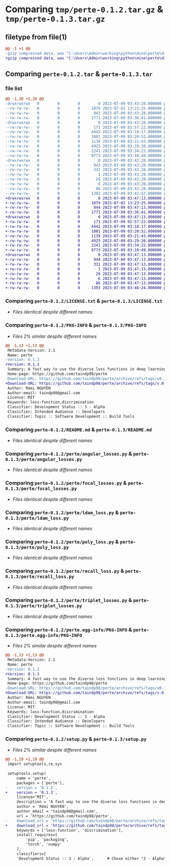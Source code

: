# Comparing `tmp/perte-0.1.2.tar.gz` & `tmp/perte-0.1.3.tar.gz`

## filetype from file(1)

```diff
@@ -1 +1 @@
-gzip compressed data, was "C:\Users\Admin\working\python\mine\perte\dist\.tmp-ld4va5q5\perte-0.1.2.tar", last modified: Sun Jul  9 03:43:28 2023, max compression
+gzip compressed data, was "C:\Users\Admin\working\python\mine\perte\dist\.tmp-nx18wf53\perte-0.1.3.tar", last modified: Sun Jul  9 03:47:13 2023, max compression
```

## Comparing `perte-0.1.2.tar` & `perte-0.1.3.tar`

### file list

```diff
@@ -1,20 +1,20 @@
-drwxrwxrwx   0        0        0        0 2023-07-09 03:43:28.000000 perte-0.1.2/
--rw-rw-rw-   0        0        0     1079 2023-07-02 13:23:25.000000 perte-0.1.2/LICENSE.txt
--rw-rw-rw-   0        0        0      943 2023-07-09 03:43:28.000000 perte-0.1.2/PKG-INFO
--rw-rw-rw-   0        0        0     1771 2023-07-09 03:36:41.000000 perte-0.1.2/README.md
-drwxrwxrwx   0        0        0        0 2023-07-09 03:43:28.000000 perte-0.1.2/perte/
--rw-rw-rw-   0        0        0      171 2023-07-09 02:57:22.000000 perte-0.1.2/perte/__init__.py
--rw-rw-rw-   0        0        0     4442 2023-07-09 03:18:17.000000 perte-0.1.2/perte/angular_losses.py
--rw-rw-rw-   0        0        0     1801 2023-07-09 03:20:52.000000 perte-0.1.2/perte/focal_losses.py
--rw-rw-rw-   0        0        0     1139 2023-07-09 03:21:43.000000 perte-0.1.2/perte/ldam_loss.py
--rw-rw-rw-   0        0        0     4925 2023-07-09 03:29:20.000000 perte-0.1.2/perte/poly_loss.py
--rw-rw-rw-   0        0        0     2241 2023-07-09 03:34:22.000000 perte-0.1.2/perte/recall_loss.py
--rw-rw-rw-   0        0        0     9773 2023-07-09 03:10:49.000000 perte-0.1.2/perte/triplet_losses.py
-drwxrwxrwx   0        0        0        0 2023-07-09 03:43:28.000000 perte-0.1.2/perte.egg-info/
--rw-rw-rw-   0        0        0      943 2023-07-09 03:43:28.000000 perte-0.1.2/perte.egg-info/PKG-INFO
--rw-rw-rw-   0        0        0      331 2023-07-09 03:43:28.000000 perte-0.1.2/perte.egg-info/SOURCES.txt
--rw-rw-rw-   0        0        0        1 2023-07-09 03:43:28.000000 perte-0.1.2/perte.egg-info/dependency_links.txt
--rw-rw-rw-   0        0        0       26 2023-07-09 03:43:28.000000 perte-0.1.2/perte.egg-info/requires.txt
--rw-rw-rw-   0        0        0        6 2023-07-09 03:43:28.000000 perte-0.1.2/perte.egg-info/top_level.txt
--rw-rw-rw-   0        0        0       86 2023-07-09 03:43:28.000000 perte-0.1.2/setup.cfg
--rw-rw-rw-   0        0        0     1392 2023-07-09 03:42:52.000000 perte-0.1.2/setup.py
+drwxrwxrwx   0        0        0        0 2023-07-09 03:47:13.000000 perte-0.1.3/
+-rw-rw-rw-   0        0        0     1079 2023-07-02 13:23:25.000000 perte-0.1.3/LICENSE.txt
+-rw-rw-rw-   0        0        0      944 2023-07-09 03:47:13.000000 perte-0.1.3/PKG-INFO
+-rw-rw-rw-   0        0        0     1771 2023-07-09 03:36:41.000000 perte-0.1.3/README.md
+drwxrwxrwx   0        0        0        0 2023-07-09 03:47:13.000000 perte-0.1.3/perte/
+-rw-rw-rw-   0        0        0      171 2023-07-09 02:57:22.000000 perte-0.1.3/perte/__init__.py
+-rw-rw-rw-   0        0        0     4442 2023-07-09 03:18:17.000000 perte-0.1.3/perte/angular_losses.py
+-rw-rw-rw-   0        0        0     1801 2023-07-09 03:20:52.000000 perte-0.1.3/perte/focal_losses.py
+-rw-rw-rw-   0        0        0     1139 2023-07-09 03:21:43.000000 perte-0.1.3/perte/ldam_loss.py
+-rw-rw-rw-   0        0        0     4925 2023-07-09 03:29:20.000000 perte-0.1.3/perte/poly_loss.py
+-rw-rw-rw-   0        0        0     2241 2023-07-09 03:34:22.000000 perte-0.1.3/perte/recall_loss.py
+-rw-rw-rw-   0        0        0     9773 2023-07-09 03:10:49.000000 perte-0.1.3/perte/triplet_losses.py
+drwxrwxrwx   0        0        0        0 2023-07-09 03:47:13.000000 perte-0.1.3/perte.egg-info/
+-rw-rw-rw-   0        0        0      944 2023-07-09 03:47:13.000000 perte-0.1.3/perte.egg-info/PKG-INFO
+-rw-rw-rw-   0        0        0      331 2023-07-09 03:47:13.000000 perte-0.1.3/perte.egg-info/SOURCES.txt
+-rw-rw-rw-   0        0        0        1 2023-07-09 03:47:13.000000 perte-0.1.3/perte.egg-info/dependency_links.txt
+-rw-rw-rw-   0        0        0       26 2023-07-09 03:47:13.000000 perte-0.1.3/perte.egg-info/requires.txt
+-rw-rw-rw-   0        0        0        6 2023-07-09 03:47:13.000000 perte-0.1.3/perte.egg-info/top_level.txt
+-rw-rw-rw-   0        0        0       86 2023-07-09 03:47:13.000000 perte-0.1.3/setup.cfg
+-rw-rw-rw-   0        0        0     1393 2023-07-09 03:46:24.000000 perte-0.1.3/setup.py
```

### Comparing `perte-0.1.2/LICENSE.txt` & `perte-0.1.3/LICENSE.txt`

 * *Files identical despite different names*

### Comparing `perte-0.1.2/PKG-INFO` & `perte-0.1.3/PKG-INFO`

 * *Files 2% similar despite different names*

```diff
@@ -1,13 +1,13 @@
 Metadata-Version: 2.1
 Name: perte
-Version: 0.1.2
+Version: 0.1.3
 Summary: A fast way to use the diverse loss functions in deep learning
 Home-page: https://github.com/taindp98/perte
-Download-URL: https://github.com/taindp98/perte/archive/refs/tags/v0.1.1.tar.gz
+Download-URL: https://github.com/taindp98/perte/archive/refs/tags/v.0.1.2.tar.gz
 Author: Rémi NGUYEN
 Author-email: taindp98@gmail.com
 License: MIT
 Keywords: loss-function,discrimination
 Classifier: Development Status :: 3 - Alpha
 Classifier: Intended Audience :: Developers
 Classifier: Topic :: Software Development :: Build Tools
```

### Comparing `perte-0.1.2/README.md` & `perte-0.1.3/README.md`

 * *Files identical despite different names*

### Comparing `perte-0.1.2/perte/angular_losses.py` & `perte-0.1.3/perte/angular_losses.py`

 * *Files identical despite different names*

### Comparing `perte-0.1.2/perte/focal_losses.py` & `perte-0.1.3/perte/focal_losses.py`

 * *Files identical despite different names*

### Comparing `perte-0.1.2/perte/ldam_loss.py` & `perte-0.1.3/perte/ldam_loss.py`

 * *Files identical despite different names*

### Comparing `perte-0.1.2/perte/poly_loss.py` & `perte-0.1.3/perte/poly_loss.py`

 * *Files identical despite different names*

### Comparing `perte-0.1.2/perte/recall_loss.py` & `perte-0.1.3/perte/recall_loss.py`

 * *Files identical despite different names*

### Comparing `perte-0.1.2/perte/triplet_losses.py` & `perte-0.1.3/perte/triplet_losses.py`

 * *Files identical despite different names*

### Comparing `perte-0.1.2/perte.egg-info/PKG-INFO` & `perte-0.1.3/perte.egg-info/PKG-INFO`

 * *Files 2% similar despite different names*

```diff
@@ -1,13 +1,13 @@
 Metadata-Version: 2.1
 Name: perte
-Version: 0.1.2
+Version: 0.1.3
 Summary: A fast way to use the diverse loss functions in deep learning
 Home-page: https://github.com/taindp98/perte
-Download-URL: https://github.com/taindp98/perte/archive/refs/tags/v0.1.1.tar.gz
+Download-URL: https://github.com/taindp98/perte/archive/refs/tags/v.0.1.2.tar.gz
 Author: Rémi NGUYEN
 Author-email: taindp98@gmail.com
 License: MIT
 Keywords: loss-function,discrimination
 Classifier: Development Status :: 3 - Alpha
 Classifier: Intended Audience :: Developers
 Classifier: Topic :: Software Development :: Build Tools
```

### Comparing `perte-0.1.2/setup.py` & `perte-0.1.3/setup.py`

 * *Files 2% similar despite different names*

```diff
@@ -1,19 +1,19 @@
 import setuptools,re,sys
 
 setuptools.setup(
     name = 'perte',         
     packages = ['perte'],
-    version = '0.1.2',     
+    version = '0.1.3',     
     license='MIT', 
     description = 'A fast way to use the diverse loss functions in deep learning', 
     author = 'Rémi NGUYEN',                   
     author_email = 'taindp98@gmail.com',      
     url = 'https://github.com/taindp98/perte',   
-    download_url = 'https://github.com/taindp98/perte/archive/refs/tags/v0.1.1.tar.gz',   
+    download_url = 'https://github.com/taindp98/perte/archive/refs/tags/v.0.1.2.tar.gz',   
     keywords = ['loss-function', 'discrimination'],  
     install_requires=[
         'pip', 'packaging',
         'torch', 'numpy'
     ],
     classifiers=[
     'Development Status :: 3 - Alpha',      # Chose either "3 - Alpha", "4 - Beta" or "5 - Production/Stable" as the current state of your package
```

